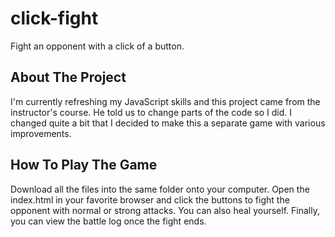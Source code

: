 # click-fight
Fight an opponent with a click of a button.
## About The Project
I'm currently refreshing my JavaScript skills and this project came from the instructor's course. He told us to change parts of the code so I did. I changed quite a bit that I decided to make this a separate game with various improvements.
## How To Play The Game
Download all the files into the same folder onto your computer. Open the index.html in your favorite browser and click the buttons to fight the opponent with normal or strong attacks. You can also heal yourself. Finally, you can view the battle log once the fight ends.
